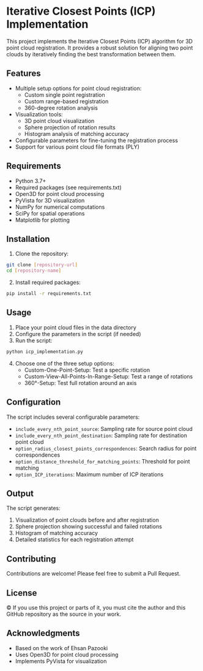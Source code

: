# Iterative Closest Points (ICP) Implementation

This project implements the Iterative Closest Points (ICP) algorithm for 3D point cloud registration. It provides a robust solution for aligning two point clouds by iteratively finding the best transformation between them.

## Features

- Multiple setup options for point cloud registration:
  - Custom single point registration
  - Custom range-based registration
  - 360-degree rotation analysis
- Visualization tools:
  - 3D point cloud visualization
  - Sphere projection of rotation results
  - Histogram analysis of matching accuracy
- Configurable parameters for fine-tuning the registration process
- Support for various point cloud file formats (PLY)

## Requirements

- Python 3.7+
- Required packages (see requirements.txt)
- Open3D for point cloud processing
- PyVista for 3D visualization
- NumPy for numerical computations
- SciPy for spatial operations
- Matplotlib for plotting

## Installation

1. Clone the repository:
```bash
git clone [repository-url]
cd [repository-name]
```

2. Install required packages:
```bash
pip install -r requirements.txt
```

## Usage

1. Place your point cloud files in the data directory
2. Configure the parameters in the script (if needed)
3. Run the script:
```bash
python icp_implementation.py
```

4. Choose one of the three setup options:
   - Custom-One-Point-Setup: Test a specific rotation
   - Custom-View-All-Points-In-Range-Setup: Test a range of rotations
   - 360°-Setup: Test full rotation around an axis

## Configuration

The script includes several configurable parameters:

- `include_every_nth_point_source`: Sampling rate for source point cloud
- `include_every_nth_point_destination`: Sampling rate for destination point cloud
- `option_radius_closest_points_correspondences`: Search radius for point correspondences
- `option_distance_threshold_for_matching_points`: Threshold for point matching
- `option_ICP_iterations`: Maximum number of ICP iterations

## Output

The script generates:
1. Visualization of point clouds before and after registration
2. Sphere projection showing successful and failed rotations
3. Histogram of matching accuracy
4. Detailed statistics for each registration attempt

## Contributing

Contributions are welcome! Please feel free to submit a Pull Request.

## License

©
If you use this project or parts of it, you must cite the author and this GitHub repository as the source in your work.

## Acknowledgments

- Based on the work of Ehsan Pazooki
- Uses Open3D for point cloud processing
- Implements PyVista for visualization 
